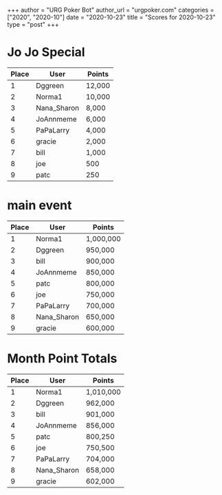 +++
author = "URG Poker Bot"
author_url = "urgpoker.com"
categories = ["2020", "2020-10"]
date = "2020-10-23"
title = "Scores for 2020-10-23"
type = "post"
+++
# Jo Jo Special

| Place | User | Points |
|-------|------|--------|
| 1 | Dggreen | 12,000 |
| 2 | Norma1 | 10,000 |
| 3 | Nana_Sharon | 8,000 |
| 4 | JoAnnmeme | 6,000 |
| 5 | PaPaLarry | 4,000 |
| 6 | gracie | 2,000 |
| 7 | bill | 1,000 |
| 8 | joe | 500 |
| 9 | patc | 250 |

# main event

| Place | User | Points |
|-------|------|--------|
| 1 | Norma1 | 1,000,000 |
| 2 | Dggreen | 950,000 |
| 3 | bill | 900,000 |
| 4 | JoAnnmeme | 850,000 |
| 5 | patc | 800,000 |
| 6 | joe | 750,000 |
| 7 | PaPaLarry | 700,000 |
| 8 | Nana_Sharon | 650,000 |
| 9 | gracie | 600,000 |

# Month Point Totals

| Place | User | Points |
|-------|------|--------|
| 1 | Norma1 | 1,010,000 |
| 2 | Dggreen | 962,000 |
| 3 | bill | 901,000 |
| 4 | JoAnnmeme | 856,000 |
| 5 | patc | 800,250 |
| 6 | joe | 750,500 |
| 7 | PaPaLarry | 704,000 |
| 8 | Nana_Sharon | 658,000 |
| 9 | gracie | 602,000 |
